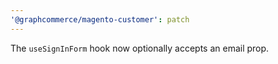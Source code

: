 ```yaml
---
'@graphcommerce/magento-customer': patch
---
```


The `useSignInForm` hook now optionally accepts an email prop.
